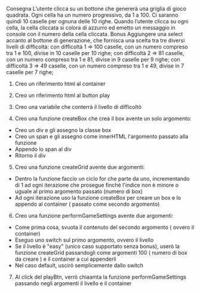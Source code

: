 Consegna
L’utente clicca su un bottone che genererà una griglia di gioco quadrata. Ogni cella ha un numero progressivo, da 1 a 100. Ci saranno quindi 10 caselle per ognuna delle 10 righe. Quando l’utente clicca su ogni cella, la cella cliccata si colora di azzurro ed emetto un messaggio in console con il numero della cella cliccata.
Bonus
Aggiungere una select accanto al bottone di generazione, che fornisca una scelta tra tre diversi livelli di difficoltà:
con difficoltà 1 => 100 caselle, con un numero compreso tra 1 e 100, divise in 10 caselle per 10 righe;
con difficoltà 2 => 81 caselle, con un numero compreso tra 1 e 81, divise in 9 caselle per 9 righe;
con difficoltà 3 => 49 caselle, con un numero compreso tra 1 e 49, divise in 7 caselle per 7 righe;


1. Creo un riferimento html al container
2. Creo un riferimento html al button play
3. Creo una variabile che conterrà il livello di difficoltò

4. Creo una funzione createBox che crea il box avente un solo argomento:
 - Creo un div e gli assegno la classe box
 - Creo un span e gli assegno come innerHTML l'argomento passato alla funzione
 - Appendo lo span al div
 - Ritorno il div

5. Creo una funzione createGrid avente due argomenti:
 - Dentro la funzione faccio un ciclo for che parte da uno, incrementando di 1 ad ogni iterazione che prosegue finchè l'indice non è minore o uguale al primo argomento passato (numero di box)
 - Ad ogni iterazione uso la funzione createBox per creare un box e lo appendo al container ( passato come secondo argomento)

6. Creo una funzione performGameSettings avente due argomenti:
 - Come prima cosa, svuota il contenuto del secondo argomento ( ovvero il container)
 - Eseguo uno switch sul primo argomento, ovvero il livello
  - Se il livello è "easy" (unico caso supportato senza bonus), userò la funzione createGrid passandogli come argomenti 100 ( numero di box da creare ) e il container a cui appenderli
- Nel caso default, uscirò semplicemente dallo switch

7. Al click del playBtn, verrò chiaamta la funzione performGameSettings passando negli argomenti il livello e il container